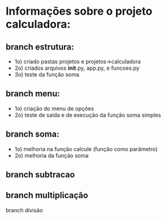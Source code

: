 
# Informações sobre o projeto calculadora:

## branch estrutura:
- 1o) criado pastas projetos e projetos->calculadora
- 2o) criados arquivos __init__.py, app.py, e funcoes.py
- 3o) teste da função soma

## branch menu:
- 1o) criação do menu de opções
- 2o) teste de saida e de execução da função soma simples

## branch soma:
- 1o) melhoria na função calcule (função como parâmetro)
- 2o) melhoria da função soma

## branch subtracao

## branch multiplicação

branch divisão



